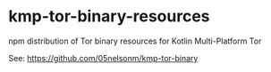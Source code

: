 # kmp-tor-binary-resources

npm distribution of Tor binary resources for Kotlin Multi-Platform Tor

See: https://github.com/05nelsonm/kmp-tor-binary
